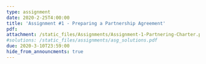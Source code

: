 ```yaml
---
type: assignment
date: 2020-2-25T4:00:00
title: 'Assignment #1 - Preparing a Partnership Agreement'
pdf: 
attachment: /static_files/Assignments/Assignment-1-Partnering-Charter.pdf
#solutions: /static_files/assignments/asg_solutions.pdf
due: 2020-3-10T23:59:00
hide_from_announcments: true
---
```


